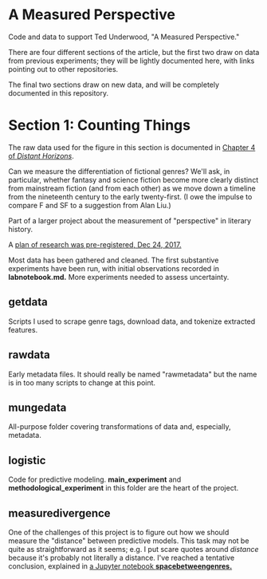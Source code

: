 A Measured Perspective
=========================

Code and data to support Ted Underwood, "A Measured Perspective."

There are four different sections of the article, but the first two draw on data from previous experiments; they will be lightly documented here, with links pointing out to other repositories.

The final two sections draw on new data, and will be completely documented in this repository.

Section 1: Counting Things
==========================

The raw data used for the figure in this section is documented in [Chapter 4 of *Distant Horizons*](https://github.com/tedunderwood/horizon/tree/master/chapter4).

Can we measure the differentiation of fictional genres? We'll ask, in particular, whether fantasy and science fiction become more clearly distinct from mainstream fiction (and from each other) as we move down a timeline from the nineteenth century to the early twenty-first. (I owe the impulse to compare F and SF to a suggestion from Alan Liu.)

Part of a larger project about the measurement of "perspective" in literary history.

A [plan of research was pre-registered, Dec 24, 2017.](https://osf.io/5b72w/register/5771ca429ad5a1020de2872e)

Most data has been gathered and cleaned. The first substantive experiments have been run, with initial observations recorded in **labnotebook.md.** More experiments needed to assess uncertainty.

getdata
-------

Scripts I used to scrape genre tags, download data, and tokenize extracted features.

rawdata
-------

Early metadata files. It should really be named "rawmetadata" but the name is in too many scripts to change at this point.

mungedata
---------

All-purpose folder covering transformations of data and, especially, metadata.

logistic
--------

Code for predictive modeling. **main_experiment** and **methodological_experiment** in this folder are the heart of the project.

measuredivergence
-----------------

One of the challenges of this project is to figure out how we should measure the "distance" between predictive models. This task may not be quite as straightforward as it seems; e.g. I put scare quotes around *distance* because it's probably not literally a distance. I've reached a tentative conclusion, explained in [a Jupyter notebook **spacebetweengenres.**](https://github.com/tedunderwood/measureperspective/blob/master/measuredivergence/spacebetweengenres.ipynb)
